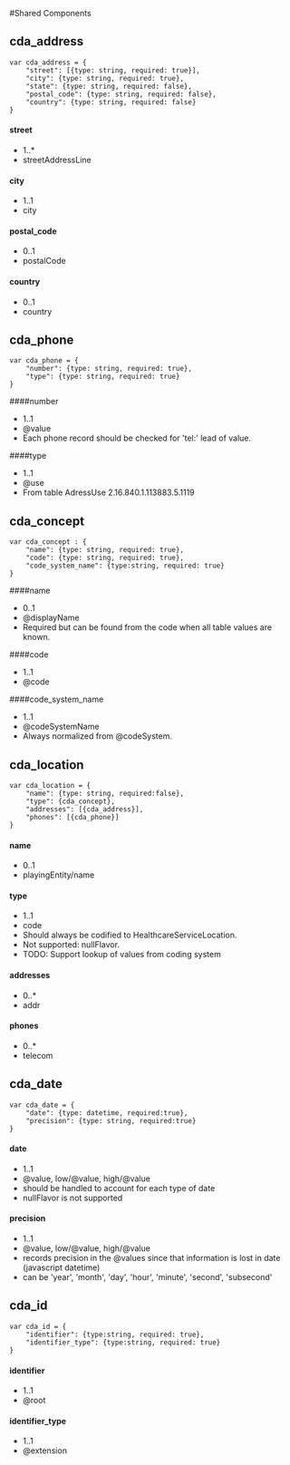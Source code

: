 #Shared Components

## cda_address

```
var cda_address = {
    "street": [{type: string, required: true}],
    "city": {type: string, required: true},
    "state": {type: string, required: false},
    "postal_code": {type: string, required: false},
    "country": {type: string, required: false}
}
```
#### street
- 1..*
- streetAddressLine

#### city
- 1..1
- city

#### postal_code
- 0..1
- postalCode

#### country
- 0..1
- country

## cda_phone

```
var cda_phone = {
    "number": {type: string, required: true},
    "type": {type: string, required: true}
}
```

####number
- 1..1
- @value
- Each phone record should be checked for 'tel:' lead of value.

####type
- 1..1
- @use
- From table AdressUse 2.16.840.1.113883.5.1119

## cda_concept

```
var cda_concept : {
    "name": {type: string, required: true},
    "code": {type: string, required: true},
    "code_system_name": {type:string, required: true}
}
```

####name
- 0..1
- @displayName
- Required but can be found from the code when all table values are known.

####code
- 1..1
- @code

####code_system_name
- 1..1
- @codeSystemName
- Always normalized from @codeSystem.

## cda_location

```
var cda_location = {
    "name": {type: string, required:false},
    "type": {cda_concept},
    "addresses": [{cda_address}],
    "phones": [{cda_phone}]
}
```

#### name
- 0..1
- playingEntity/name

#### type
- 1..1
- code
- Should always be codified to HealthcareServiceLocation.
- Not supported: nullFlavor.
- TODO:  Support lookup of values from coding system

#### addresses
- 0..*
- addr

#### phones
- 0..*
- telecom

## cda_date

```
var cda_date = {
    "date": {type: datetime, required:true},
    "precision": {type: string, required:true}
}
```

#### date
- 1..1
- @value, low/@value, high/@value
- should be handled to account for each type of date
- nullFlavor is not supported

#### precision
- 1..1
- @value, low/@value, high/@value
- records precision in the @values since that information is lost in date (javascript datetime)
- can be 'year', 'month', 'day', 'hour', 'minute', 'second', 'subsecond'

## cda_id

```
var cda_id = {
    "identifier": {type:string, required: true},
    "identifier_type": {type:string, required: true}
}
```

#### identifier
- 1..1
- @root

#### identifier_type
- 1..1
- @extension

